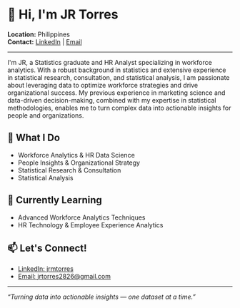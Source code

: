 # 👋 Hi, I'm JR Torres

**Location:** Philippines  
**Contact:** [LinkedIn](https://www.linkedin.com/in/jrmtorres) | [Email](mailto:jrtorres2826@gmail.com)

---

I'm JR, a Statistics graduate and HR Analyst specializing in workforce analytics. With a robust background in statistics and extensive experience in statistical research, consultation, and statistical analysis, I am passionate about leveraging data to optimize workforce strategies and drive organizational success. My previous experience in marketing science and data-driven decision-making, combined with my expertise in statistical methodologies, enables me to turn complex data into actionable insights for people and organizations.

## 🔎 What I Do
- Workforce Analytics & HR Data Science
- People Insights & Organizational Strategy
- Statistical Research & Consultation
- Statistical Analysis

## 🌱 Currently Learning
- Advanced Workforce Analytics Techniques
- HR Technology & Employee Experience Analytics

## 📫 Let's Connect!
- [LinkedIn: jrmtorres](https://www.linkedin.com/in/jrmtorres)
- [Email: jrtorres2826@gmail.com](mailto:jrtorres2826@gmail.com)

---

_“Turning data into actionable insights — one dataset at a time.”_
